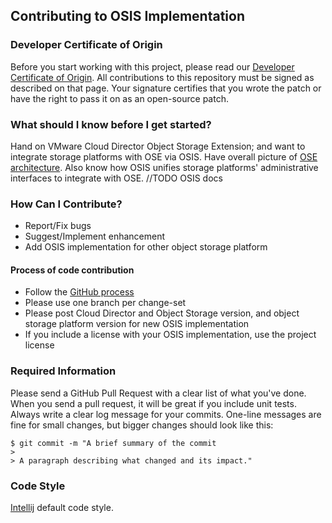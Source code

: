 ## Contributing to OSIS Implementation

### Developer Certificate of Origin

Before you start working with this project, please read our [Developer Certificate of Origin](https://cla.vmware.com/dco). All contributions to this repository must be signed as described on that page. Your signature certifies that you wrote the patch or have the right to pass it on as an open-source patch.

### What should I know before I get started?
Hand on VMware Cloud Director Object Storage Extension; and want to integrate storage platforms with OSE via OSIS.
Have overall picture of [OSE architecture](https://docs.vmware.com/en/VMware-Cloud-Director-Object-Storage-Extension/index.html). 
Also know how OSIS unifies storage platforms' administrative interfaces to integrate with OSE. 
//TODO OSIS docs  

### How Can I Contribute?
- Report/Fix bugs
- Suggest/Implement enhancement
- Add OSIS implementation for other object storage platform

#### Process of code contribution 
* Follow the [GitHub process](https://help.github.com/articles/fork-a-repo)
* Please use one branch per change-set
* Please post Cloud Director and Object Storage version, and object storage platform version for new OSIS implementation
* If you include a license with your OSIS implementation, use the project license

### Required Information
Please send a GitHub Pull Request with a clear list of what you've done.
When you send a pull request, it will be great if you include unit tests. 
Always write a clear log message for your commits. One-line messages are fine for small changes, but bigger changes should look like this:
```
$ git commit -m "A brief summary of the commit
> 
> A paragraph describing what changed and its impact."
```

### Code Style
[Intellij](https://www.jetbrains.com/idea/) default code style.